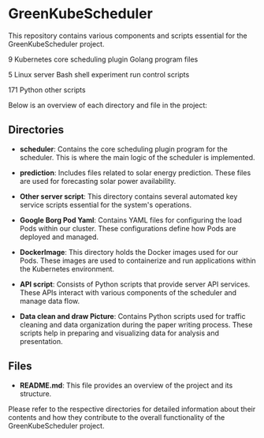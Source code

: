 # GreenKubeScheduler

This repository contains various components and scripts essential for the GreenKubeScheduler project. 

9 Kubernetes core scheduling plugin Golang program files

5 Linux server Bash shell experiment run control scripts

171 Python other scripts

Below is an overview of each directory and file in the project:

## Directories

- **scheduler**: Contains the core scheduling plugin program for the scheduler. This is where the main logic of the scheduler is implemented.

- **prediction**: Includes files related to solar energy prediction. These files are used for forecasting solar power availability.

- **Other server script**: This directory contains several automated key service scripts essential for the system's operations.

- **Google Borg Pod Yaml**: Contains YAML files for configuring the load Pods within our cluster. These configurations define how Pods are deployed and managed.

- **DockerImage**: This directory holds the Docker images used for our Pods. These images are used to containerize and run applications within the Kubernetes environment.

- **API script**: Consists of Python scripts that provide server API services. These APIs interact with various components of the scheduler and manage data flow.

- **Data clean and draw Picture**: Contains Python scripts used for traffic cleaning and data organization during the paper writing process. These scripts help in preparing and visualizing data for analysis and presentation.

## Files

- **README.md**: This file provides an overview of the project and its structure.

Please refer to the respective directories for detailed information about their contents and how they contribute to the overall functionality of the GreenKubeScheduler project.
